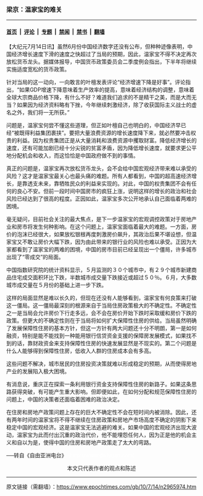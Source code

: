 ### 梁京：温家宝的难关

---

#### [首页](../../../..?n2965974) &nbsp;|&nbsp; [评论](../../../../../epoch-comment?n2965974) &nbsp;|&nbsp; [专题](../../../../../epoch-special?n2965974) &nbsp;|&nbsp; [禁闻](../../../../../epoch-news?n2965974) &nbsp;|&nbsp; [禁书](../../../../../books?n2965974) &nbsp;|&nbsp; [翻墙](https://github.com/gfw-breaker/nogfw/blob/master/README.md?n2965974)


<div class="post_content" id="artbody" itemprop="articleBody">
 <!-- article content begin -->
 <p>
  【大纪元7月14日讯】虽然6月份中国经济数字还没有公布，但种种迹像表明，中国经济增长速度下滑的速度之快超过了当局的预期，因此，温家宝不得不决定再次放松货币龙头。据媒体报导，中国货币政策委员会二季度例会指出，下半年将继续实施适度宽松的货币政策。
 </p>
 <p>
  针对当局的这一动向，一向敢言的叶檀发表评论“经济增速下降是好事”。评论指出，“如果GDP增速下降意味着生产效率的提高，意味着经济结构的调整，意味着全球大宗商品价格下降，有什么不好？难道我们追求的不是精干之美，而是大而无当？如果因为经济资料略有下挫，今年继续刺激经济，除了收获国际主义战士的虚名之外，我们将一无所获。”
 </p>
 <p>
  问题是，温家宝何尝不懂这些道理，但正如叶檀自己也明白的，中国经济早已经“被既得利益集团裹挟”。要把大量浪费资源的增长速度降下来，就必然要冲击权贵的利益。因为权贵集团正是从大量消耗和浪费资源中攫取财富。降低经济增长的速度，还有可能加剧已经十分尖锐的贫富矛盾，因为降低增长速度，就要求更公平地分配机会和收入，而这恰恰是中国政府做不到的事情。
 </p>
 <p>
  真正的问题是，温家宝再次放松货币龙头，会不会给中国宏观经济带来难以承受的风险？这才是温家宝最关心也最头痛的难题。所有人都看到，中国的超高速经济增长，是靠透支未来，靠牺牲民众的利益来实现的。对此，中国的权贵集团不会有任何的良心不安。但前一段时间中国房市的疯狂上涨，说明这样的增长的政治和社会风险已经达到了很高的程度。正因如此，温家宝多次公开地承认自己面临着两难的困境。
 </p>
 <p>
  毫无疑问，目前社会关注的最大焦点，是下一步温家宝的宏观调控政策对于房地产业和房市将发生何种影响。在这个问题上，温家宝面临着最大的难题。一方面，房价的泡沫已经很大，如果放松银根再度刺激房价飙升，其政治后果不堪设想，但温家宝又不敢让房价大幅下跌，因为由此带来的银行业的风险也难以承受。正因为大家都看到了温家宝的两难的困境，中国的房市目前已经呈现出一个僵局，许多城市出现了“零成交”的局面。
 </p>
 <p>
  中国指数研究院的统计资料显示，５月监测的３０个城市中，有２９个城市新建商品住宅成交面积环比下跌，半数城市成交量下跌接近或超过５０％。６月，大多数城市成交量在５月份的基础上进一步下跌。
 </p>
 <p>
  这样的局面显然是难以长久的，但现在还没有人能够看到，温家宝有何良策来打破这一僵局。这一僵局最深刻的根源来自于当局住房政策极大的不确定性。不确定性之一是当局会允许房价下行走多远，会不会在房价开始下跌时采取缓和房价下跌的政策。但更大的不确定性则在于当局将如何扩大保障性住房的供给。当局虽然明确了发展保障性住房的基本方针，但这一方针有两大问题还十分不明朗，第一是如何融资，特别是能不能找到一种能用银行信贷资金支援的保障房发展模式，如果找不到的话，靠财政资金来支持保障性住房的快速发展显然是不现实的。第二个问题是什么人能够得到保障性住房，低收入人群的住房成本会有多高。
 </p>
 <p>
  这些问题不解决，城市居民的住房投资决策就难以形成稳定的预期，从而使得房地产业的发展陷入极大困境。
 </p>
 <p>
  有消息说，重庆正在探索一条利用银行资金支持保障性住房的新路子。如果这条思路获得突破，有可能产生重大影响。但即便如此，在如何分配和规范保障性住房的问题上，中国的决策者还面临着困难的政治决定。
 </p>
 <p>
  在住房和房地产政策问题上存在的巨大不确定性不会在短时间内被消除。因此，还有两年时间的温家宝将不得不继续在住房政策和房地产市场高度不确定的阴影下来稳定中国的宏观经济。这是温家宝无法逃避的难关。如果中国的宏观经济出现大波动，温家宝为此而付出沉重的政治代价，他不能埋怨任何人，因为正是他的机会主义和自以为是，使得中国的住房和房地产政策走了太大的弯路。
 </p>
 <p>
  ──转自《自由亚洲电台》
  <font color="#ffffff">
   (http://www.dajiyuan.com)
  </font>
  <br/>
  <center>
   <font class="GY13">
    本文只代表作者的观点和陈述
   </font>
  </center>
 </p>
 <!-- article content end -->
 <div id="below_article_ad">
 </div>
</div>


---

原文链接（需翻墙）：https://www.epochtimes.com/gb/10/7/14/n2965974.htm